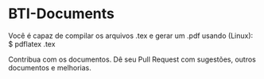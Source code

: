 # BTI-Documents

Você é capaz de compilar os arquivos .tex e gerar um .pdf usando (Linux):
  $ pdflatex <nome>.tex

Contribua com os documentos. Dê seu Pull Request com sugestões, outros documentos e melhorias.
